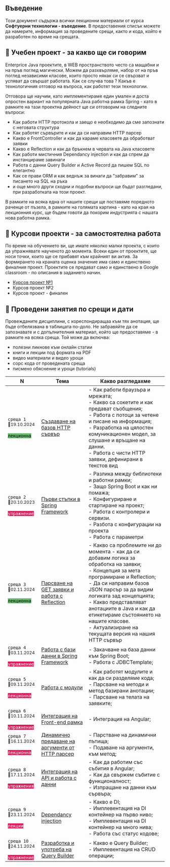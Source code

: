 ## Въведение
Този документ съдържа всички лекционни материали от курса **Софтуерни технологии - въведение**. В предоставения списък можете да намерите, информация за проведените срещи, както и кода, който е разработен по време на срещата.

## 🚀 Учебен проект - за какво ще си говорим
Enterprice Java проектите, в WEB пространството често са мащабни и на пръв поглед магически. Можем да разхвърляме, набор от на пръв поглед независими класове, които просто някак си се свързват и успяват да свършат работата. Как се случва това ? Какъв е технологичния отговор на въпроса, как работят тези технологии. 

Отговора ще научим, като имплементираме един умален и доста опростен вариант на популярната Java работна рамка Spring - като в рамките на тази проектна дейност ще си отговорим на следните въпроси:
- Как работи HTTP протокола и заещо е необходимо да сме запознати с неговата структура
- Как работят сървърите и как да си направим HTTP парсер
- Какво е FrontController и как да караме класовете да обработват заявки
- Какво е Reflection и как да бръкнем в червата на Java класовете
- Как работи мистичния Dependancy injection и как да спрем да инстанцираме завинаги
- Работа с данни Query Builder и Active Record да пишем SQL по елегантно
- Как се прави ORM и как веднъж за винаги да "забравим" за писането на SQL на ръка
- и още много други сходни и подобни въпроси ще бъдат разгледани, при разработката на този проект. 

В рамките на всяка една от нашите срещи ще поставяме поредното раченце от пъзела, в рамките на голямата картина - като на края на лекционния курс, ще бъдем говоти да покорим индустрията с нашата нова работна рамка. 

## 🚀 Курсови проекти - за самостоятелна работа

По време на обучението ви, ще имате няколко малки проекта, с които да упражнявате наученото до момента. Всеки един от проектите, ще носи точки, които ще се прибавят към крайният ви актив. За формирането на краната оценка значение има само и единствено финалния проект. Проектите се предават само и единствено в Google classroom - по описания в заданието начин.
- [Курсов проект №1](./@projects/p1/)
- Курсов проект №2
- Курсов проект - финален



## 📅 Проведени занятия по срещи и дати

Провежданите дисциплини, с кореспондиращаа към тях анотация, ще бъде отбелязвана в таблицата по-доло. Не забравяйте да се запознавате и с допълнителния материал, който ще предоставяме - в рамките на всяка среща. Той може да включва:
- полезни ликнове към онлайн статии
- книги и лекции под формата на PDF
- видео материали и видео уроци
- сорс кода от проведената среща 
- писмено обяснение и уроци (tutorials)

<table>
    <thead>
        <tr>
            <th width="120">N</th>
            <th width="280px">Тема</th>
            <th width="610px">Какво разгледахме</th>
        </tr>
    </thead>
    <tbody>
        <tr>
            <td>
                <code>среща 1</code>
                <br>
                <sub>📅19.10.2024</sub>
                <br><br>
                <code style="background:#6bbe6f; color: #000">лекционна</code>
            </td>
            <td>
                <a href="./meet-01/README.md">
                    Създаване на базов HTTP сървър
                </a>
            </td>
            <td>
            - Как работи браузъра и мрежата; <br>
            - Какво са сокетите и как предават съобщения; <br>
            - Работа с потоци за четене и писане на информация; <br>
            - Разработка на цялостен комуникационен модел, за слушане и връщане на данни. <br>
            - Работа с чисти HTTP заявки, дефинирани в текстов вид
            </td>
        </tr>
        <tr>
            <td>
                <code>среща 2</code>
                <br>
                <sub>📅20.10.2023</sub>
                <br><br>
                <code style="background:#d91b5c; color: #fff">упражнение</code>                
            </td>
            <td>
                <a href="./meet-02/README.md">
                    Първи стъпки в Spring Framework
                </a>            
            </td>
            <td>
            - Разлика между библиотеки и работни рамки;  <br>
            - Защо Spring Boot и как ни помажа;  <br>
            - Конфигуриране и стартиране на проект;  <br>
            - Работа с контролери и сервизи.  <br>
            - Разбота с конфигурации на проекта <br>
            - Работа с параметри
            </td>
        </tr>
        <tr>
            <td>
                <code>среща 3</code>
                <br>
                <sub>📅02.11.2024</sub>
                <br><br>
                <code style="background:#6bbe6f; color: #000">лекционна</code>                
            </td>
            <td>
                <a href="./meet-03/README.md">
                    Парсване на GET заявки и работа с Reflection
                </a>            
            </td>
            <td>
            - Какво са проблемите ни до момента - как да си добавим логика за обработка на заявки;  <br>
            - Концепция за мета програмиране и Reflection;  <br>
            - Да си направим базов JSON парсър за да видим логиката зад концепцията;  <br>
            - Какво представляват анотациите в Java и как да етикетираме състоянието на нашите класове.  <br>
            - Актуализиране на текущата версия на нашия HTTP сървър
            </td>
        </tr>
        <tr>
            <td>
                <code>среща 4</code>
                <br>
                <sub>📅03.11.2024</sub>
                <br><br>
                <code style="background:#d91b5c; color: #fff">упражнение</code>
            </td>
            <td>
                <a href="./meet-04/README.md">
                    Работа с бази данни в Spring Framework
                </a>            
            </td>
            <td>
            - Закачване на база данни към Spring Boot;  <br>
            - Работа с JDBCTemplate;  <br>
            </td>
        </tr>
        <tr>
            <td>
                <code>среща 5</code>
                <br>
                <sub>📅09.11.2024</sub>
                <br><br>
                <code style="background:#d91b5c; color: #fff">лекционна</code>
            </td>
            <td>
                <a href="./meet-05/README.md">
                    Работа с модули 
                </a>            
            </td>
            <td>
              - Как работят модулите и как да си разделяме кода;  <br>
              - Парсване на методи и метод базирани анотации;  <br>
              - Парсване на телата на заявките;  <br>
            </td>
        </tr>      
        <tr>
            <td>
                <code>среща 6</code>
                <br>
                <sub>📅10.11.2024</sub>
                <br><br>
                <code style="background:#d91b5c; color: #fff">упражнение</code>
            </td>
            <td>
                <a href="./meet-06/README.md">
                    Интеграция на Front-end рамка 
                </a>            
            </td>
            <td>
              - Интеграция на Angular;  <br>
            </td>
        </tr>
        <tr>
            <td>
                <code>среща 7</code>
                <br>
                <sub>📅16.11.2024</sub>
                <br><br>
                <code style="background:#d91b5c; color: #fff">лекционна</code>
            </td>
            <td>
                <a href="./meet-07/README.md">
                    Динамично предаване на аргументи от HTTP парсер 
                </a>            
            </td>
            <td>
              - Парстване на динамични пътища;  <br>
              - Подаване на аргументи, към метод;  <br>
            </td>
        </tr>    
        <tr>
            <td>
                <code>среща 8</code>
                <br>
                <sub>📅17.11.2024</sub>
                <br><br>
                <code style="background:#d91b5c; color: #fff">упражнения</code>
            </td>
            <td>
                <a href="./meet-08/README.md">
                    Интеграция на API и работа с данни
                </a>            
            </td>
            <td>
              - Как да работим със събития в Angular; <br>
              - Как да свържем събитие с функционалност; <br>
              - Изпращане на данни към сървъра;
            </td>
        </tr>
        <tr>
            <td>
                <code>среща 9</code>
                <br>
                <sub>📅23.11.2024</sub>
                <br><br>
                <code style="background:#d91b5c; color: #fff">лекции</code>
            </td>
            <td>
                <a href="./meet-09/README.md">
                    Dependancy injection
                </a>            
            </td>
            <td>
              - Какво е DI; <br>
              - Имплевентация на DI контейнер на първо ниво; <br>
              - Имплевентация на DI контейнер на много нива; <br>
              - Работа със статус кодове; <br>
            </td>
        </tr>                 
        <tr>
            <td>
                <code>среща 10</code>
                <br>
                <sub>📅24.11.2024</sub>
                <br><br>
                <code style="background:#d91b5c; color: #fff">упражнение</code>
            </td>
            <td>
                <a href="./meet-09/README.md">
                    Разработка и употреба на Query Builder
                </a>            
            </td>
            <td>
              - Какво е Query Builder; <br>
              - Имплевентация на CRUD операции; <br>
            </td>
        </tr>           
    <tbody>
</table>
